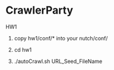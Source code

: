 # CrawlerParty
HW1

1. copy hw1/conf/* into your nutch/conf/

2. cd hw1

3. ./autoCrawl.sh URL_Seed_FileName



